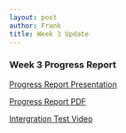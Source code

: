 ```yaml
---
layout: post
author: Frank
title: Week 3 Update
---
```


### Week 3 Progress Report

[Progress Report Presentation]({{site.url}}/assets/pptx/presentation-week-03.pptx)

[Progress Report PDF]({{site.url}}/assets/pdfs/progress-week-03.pdf)

[Intergration Test Video]({{site.url}}/assets/videos/CAintegrationTest2.mp4)